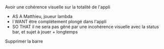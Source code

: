 Avoir une cohérence visuelle sur la totalité de l'appli

- AS A Matthieu, joueur lambda
- I WANT  être complétement plongé dans l'appli
- SO THAT il ne sera pas gêné par une incohérence visuelle avec la status bar, et sujet à jouer + longtemps

Supprimer la barre
